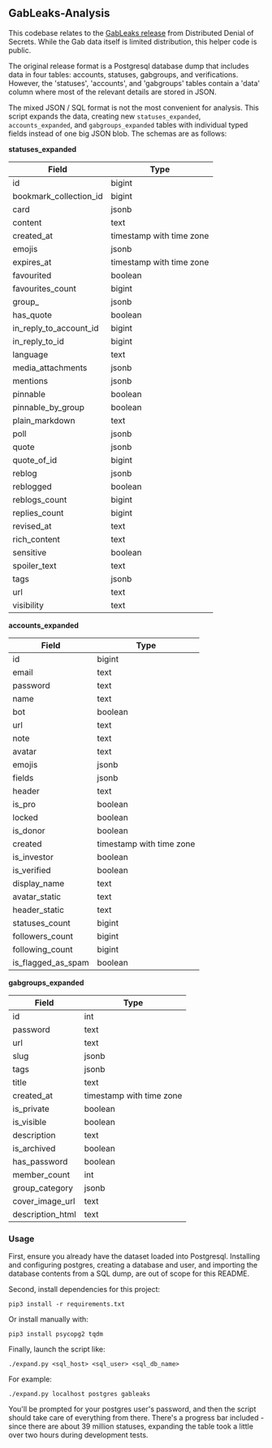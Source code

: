 ## GabLeaks-Analysis

This codebase relates to the [GabLeaks release](https://ddosecrets.com/wiki/GabLeaks) from Distributed Denial of Secrets. While the Gab data itself is limited distribution, this helper code is public.

The original release format is a Postgresql database dump that includes data in four tables: accounts, statuses, gabgroups, and verifications. However, the 'statuses', 'accounts', and 'gabgroups' tables contain a 'data' column where most of the relevant details are stored in JSON.

The mixed JSON / SQL format is not the most convenient for analysis. This script expands the data, creating new `statuses_expanded`, `accounts_expanded`, and `gabgroups_expanded` tables with individual typed fields instead of one big JSON blob. The schemas are as follows:

**statuses\_expanded**

| Field                      | Type                     |
| -------------------------- | ------------------------ |
| id                         | bigint                   |
| bookmark\_collection\_id   | bigint                   |
| card                       | jsonb                    |
| content                    | text                     |
| created\_at                | timestamp with time zone |
| emojis                     | jsonb                    |
| expires\_at                | timestamp with time zone |
| favourited                 | boolean                  |
| favourites\_count          | bigint                   |
| group\_                    | jsonb                    |
| has\_quote                 | boolean                  |
| in\_reply\_to\_account\_id | bigint                   |
| in\_reply\_to\_id          | bigint                   |
| language                   | text                     |
| media\_attachments         | jsonb                    |
| mentions                   | jsonb                    |
| pinnable                   | boolean                  |
| pinnable\_by\_group        | boolean                  |
| plain\_markdown            | text                     |
| poll                       | jsonb                    |
| quote                      | jsonb                    |
| quote\_of\_id              | bigint                   |
| reblog                     | jsonb                    |
| reblogged                  | boolean                  |
| reblogs\_count             | bigint                   |
| replies\_count             | bigint                   |
| revised\_at                | text                     |
| rich\_content              | text                     |
| sensitive                  | boolean                  |
| spoiler\_text              | text                     |
| tags                       | jsonb                    |
| url                        | text                     |
| visibility                 | text                     |

**accounts\_expanded**

| Field                      | Type                     |
| -------------------------- | ------------------------ |
| id                         | bigint                   |
| email                      | text                     |
| password                   | text                     |
| name                       | text                     |
| bot                        | boolean                  |
| url                        | text                     |
| note                       | text                     |
| avatar                     | text                     |
| emojis                     | jsonb                    |
| fields                     | jsonb                    |
| header                     | text                     |
| is\_pro                    | boolean                  |
| locked                     | boolean                  |
| is\_donor                  | boolean                  |
| created                    | timestamp with time zone |
| is\_investor               | boolean                  |
| is\_verified               | boolean                  |
| display\_name              | text                     |
| avatar\_static             | text                     |
| header\_static             | text                     |
| statuses\_count            | bigint                   |
| followers\_count           | bigint                   |
| following\_count           | bigint                   |
| is\_flagged\_as\_spam      | boolean                  |

**gabgroups\_expanded**

| Field                      | Type                     |
| -------------------------- | ------------------------ |
| id                         | int                      |
| password                   | text                     |
| url                        | text                     |
| slug                       | jsonb                    |
| tags                       | jsonb                    |
| title                      | text                     |
| created\_at                | timestamp with time zone |
| is\_private                | boolean                  |
| is\_visible                | boolean                  |
| description                | text                     |
| is\_archived               | boolean                  |
| has\_password              | boolean                  |
| member\_count              | int                      |
| group\_category            | jsonb                    |
| cover\_image\_url          | text                     |
| description\_html          | text                     |

### Usage

First, ensure you already have the dataset loaded into Postgresql. Installing and configuring postgres, creating a database and user, and importing the database contents from a SQL dump, are out of scope for this README.

Second, install dependencies for this project:

    pip3 install -r requirements.txt

Or install manually with:

    pip3 install psycopg2 tqdm

Finally, launch the script like:

    ./expand.py <sql_host> <sql_user> <sql_db_name>

For example:

    ./expand.py localhost postgres gableaks

You'll be prompted for your postgres user's password, and then the script should take care of everything from there. There's a progress bar included - since there are about 39 million statuses, expanding the table took a little over two hours during development tests.
